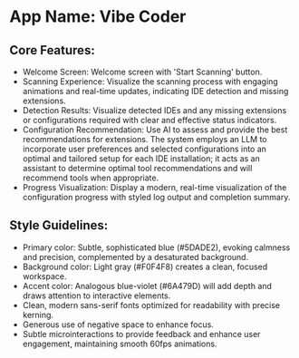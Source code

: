 # **App Name**: Vibe Coder

## Core Features:

- Welcome Screen: Welcome screen with 'Start Scanning' button.
- Scanning Experience: Visualize the scanning process with engaging animations and real-time updates, indicating IDE detection and missing extensions.
- Detection Results: Visualize detected IDEs and any missing extensions or configurations required with clear and effective status indicators.
- Configuration Recommendation: Use AI to assess and provide the best recommendations for extensions. The system employs an LLM to incorporate user preferences and selected configurations into an optimal and tailored setup for each IDE installation; it acts as an assistant to determine optimal tool recommendations and will recommend tools when appropriate.
- Progress Visualization: Display a modern, real-time visualization of the configuration progress with styled log output and completion summary.

## Style Guidelines:

- Primary color: Subtle, sophisticated blue (#5DADE2), evoking calmness and precision, complemented by a desaturated background.
- Background color: Light gray (#F0F4F8) creates a clean, focused workspace.
- Accent color: Analogous blue-violet (#6A479D) will add depth and draws attention to interactive elements.
- Clean, modern sans-serif fonts optimized for readability with precise kerning.
- Generous use of negative space to enhance focus.
- Subtle microinteractions to provide feedback and enhance user engagement, maintaining smooth 60fps animations.